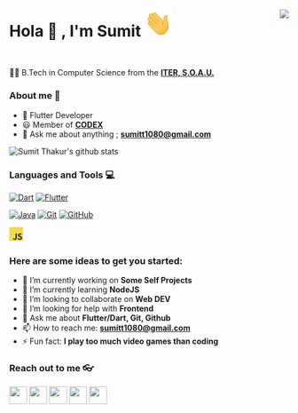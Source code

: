 # Hola 👐 , I'm Sumit <img src="https://raw.githubusercontent.com/ABSphreak/ABSphreak/master/gifs/Hi.gif" width="50px"> <img  align='right' src="https://raw.githubusercontent.com/sumitt1080/sumitt1080/master/Github.jpg">
</br>

👨‍🎓 B.Tech in Computer Science from the **[ITER, S.O.A.U.](https://www.soa.ac.in/iter)** 

### About me :eyes:

- :dart: Flutter Developer  
- :smiley: Member of **[CODEX](https://github.com/codex-iter)** 
- :e-mail: Ask me about anything ; **[sumitt1080@gmail.com](sumitt1080@gmail.com)**


![Sumit Thakur's github stats](https://github-readme-stats.vercel.app/api?username=sumitt1080&show_icons=true&theme=dracula)


### Languages and Tools :computer:

[![Dart](https://img.shields.io/badge/-Dart-0175C2?style=flat&logo=dart&link=https://github.com/sumitt1080)](https://github.com/sumitt1080)
[![Flutter](https://img.shields.io/badge/-Flutter-02569B?style=flat&logo=flutter&link=https://github.com/sumitt1080)](https://github.com/sumitt1080)

[![Java](https://img.shields.io/badge/Java-orange?style=flat&logo=java&logoColor=white&link=https://github.com/sumitt1080)](https://github.com/sumitt1080)
[![Git](https://img.shields.io/badge/-Git-black?style=flat&logo=git&link=https://github.com/sumitt1080)](https://github.com/sumitt1080) [![GitHub](https://img.shields.io/badge/-GitHub-181717?style=flat&logo=github&link=https://github.com/sumitt1080)](https://github.com/sumitt1080)

<code><img height="25" src="https://raw.githubusercontent.com/github/explore/80688e429a7d4ef2fca1e82350fe8e3517d3494d/topics/javascript/javascript.png"></code>





### Here are some ideas to get you started:

- 🔭 I’m currently working on **Some Self Projects**
- 🌱 I’m currently learning **NodeJS**
- 👯 I’m looking to collaborate on **Web DEV**
- 🤔 I’m looking for help with **Frontend**
- 💬 Ask me about **Flutter/Dart, Git, Github**
- 📫 How to reach me: **sumitt1080@gmail.com**
- ⚡ Fun fact: **I play too much video games than coding**
<!-- - 😄 Pronouns: ... -->


### Reach out to me 👓

<a href="https://twitter.com/SumitTh47464253"><img src="https://i.ibb.co/kmgQVyW/twitter.png" width="32px" height="32px"></a> <a href="https://github.com/sumitt1080"><img src="https://cdn.iconscout.com/icon/free/png-256/github-108-438008.png" width="32px" height="32px"></a> <a href="https://www.facebook.com/profile.php?id=100004630117274"><img src="https://i.ibb.co/zmYNW4p/facebook.png" width="32px" height="32px"></a> <a href="https://www.linkedin.com/in/sumit-thakur-7ba452191/"><img src="https://i.ibb.co/Kx2GSrT/linkedin.png" width="32px" height="32px"></a> <a href="https://www.instagram.com/sumitthakur779/"><img src="https://f0.pngfuel.com/png/605/658/black-and-white-instagram-logo-logo-black-and-white-instagram-logo-png-clip-art-thumbnail.png" width="32px" height="32px"></a> 
